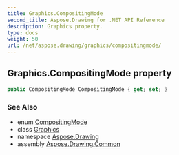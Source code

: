 ```yaml
---
title: Graphics.CompositingMode
second_title: Aspose.Drawing for .NET API Reference
description: Graphics property. 
type: docs
weight: 50
url: /net/aspose.drawing/graphics/compositingmode/
---
```

## Graphics.CompositingMode property

```csharp
public CompositingMode CompositingMode { get; set; }
```

### See Also

* enum [CompositingMode](../../../aspose.drawing.drawing2d/compositingmode/)
* class [Graphics](../)
* namespace [Aspose.Drawing](../../graphics/)
* assembly [Aspose.Drawing.Common](../../../)


